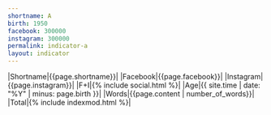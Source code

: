 ```yaml
---
shortname: A
birth: 1950
facebook: 300000
instagram: 300000
permalink: indicator-a
layout: indicator
---
```


|Shortname|{{page.shortname}}|
|Facebook|{{page.facebook}}|
|Instagram|{{page.instagram}}|
|F+I|{% include social.html %}|
|Age|{{ site.time | date: "%Y" | minus: page.birth }}|
|Words|{{page.content | number_of_words}}|
|Total|{% include indexmod.html %}|
